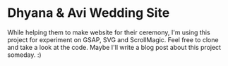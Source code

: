 # Dhyana & Avi Wedding Site

While helping them to make website for their ceremony, I'm using this project for experiment on GSAP, SVG and ScrollMagic.
Feel free to clone and take a look at the code. Maybe I'll write a blog post about this project someday. :)